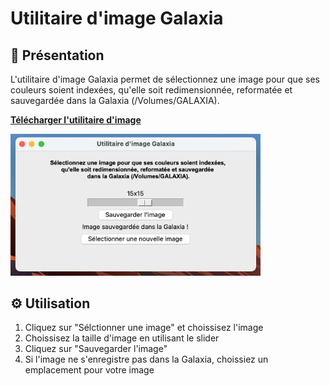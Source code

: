 # Utilitaire d'image Galaxia

## 📖 Présentation
L'utilitaire d'image Galaxia permet de sélectionnez une image pour que ses couleurs soient indexées, qu'elle soit redimensionnée, reformatée et sauvegardée dans la Galaxia (/Volumes/GALAXIA).

[**Télécharger l'utilitaire d'image**](https://github.com/Emilien-B/sprites/releases)


<img src="screenshot.png" width="400"></img>

## ⚙️ Utilisation
1. Cliquez sur "Sélctionner une image" et choissisez l'image 
2. Choissisez la taille d'image en utilisant le slider
3. Cliquez sur "Sauvegarder l'image"
4. Si l'image ne s'enregistre pas dans la Galaxia, choissiez un emplacement pour votre image